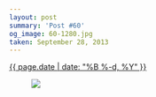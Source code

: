 ```yaml
---
layout: post
summary: 'Post #60'
og_image: 60-1280.jpg
taken: September 28, 2013
---
```


<div class="post">
 <time>
  <a href="/60">
   {{ page.date | date: "%B %-d, %Y" }}
  </a>
 </time>
 <a href="/60">
  <figure data-taken="9/28/2013">
   <img sizes="(min-width: 700px) 50vw, calc(100vw - 2rem)" src="{{ site.assets_url }}/60-640.jpg" srcset="{{ site.assets_url }}/60-1280.jpg 1280w, {{ site.assets_url }}/60-960.jpg 960w, {{ site.assets_url }}/60-640.jpg 640w, {{ site.assets_url }}/60-320.jpg 320w"/>
  </figure>
 </a>
</div>
